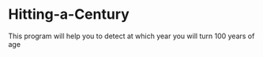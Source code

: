 # Hitting-a-Century
This program will help you to detect at which year you will turn 100 years of age
